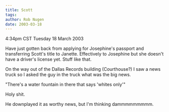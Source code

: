 ```yaml
---
title: Scott
tags: 
author: Rob Nugen
date: 2003-03-18
---
```


<p class=date>4:34pm CST Tuesday 18 March 2003</p>

<p>Have just gotten back from applying for Josephine's passport and
transferring Scott's title to Janette.  Effectively to Josephine but
she doesn't have a driver's license yet.  Stuff like that.</p>

<p>On the way out of the Dallas Records building (Courthouse?) I saw a
news truck so I asked the guy in the truck what was the big news.</p>

<p>"There's a water fountain in there that says 'whites only'"</p>

<p>Holy shit.</p>

<p>He downplayed it as worthy news, but I'm thinking dammmmmmmmm.</p>
